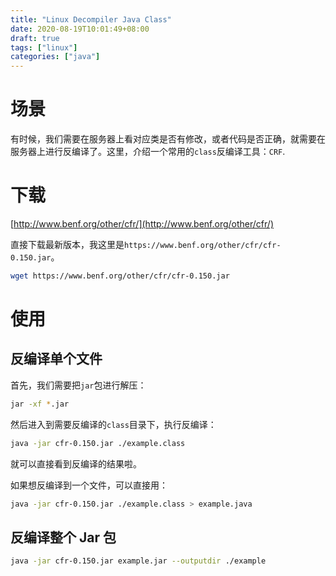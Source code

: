 ```yaml
---
title: "Linux Decompiler Java Class"
date: 2020-08-19T10:01:49+08:00
draft: true
tags: ["linux"]
categories: ["java"]
---
```


# 场景

有时候，我们需要在服务器上看对应类是否有修改，或者代码是否正确，就需要在服务器上进行反编译了。这里，介绍一个常用的``class``反编译工具：``CRF``.

# 下载

[http://www.benf.org/other/cfr/](http://www.benf.org/other/cfr/)

直接下载最新版本，我这里是``https://www.benf.org/other/cfr/cfr-0.150.jar``。

```bash
wget https://www.benf.org/other/cfr/cfr-0.150.jar
```

# 使用

## 反编译单个文件

首先，我们需要把``jar``包进行解压：

```bash
jar -xf *.jar
```

然后进入到需要反编译的``class``目录下，执行反编译：

```bash
java -jar cfr-0.150.jar ./example.class
```

就可以直接看到反编译的结果啦。

如果想反编译到一个文件，可以直接用：

```bash
java -jar cfr-0.150.jar ./example.class > example.java
```

## 反编译整个 Jar 包

```bash
java -jar cfr-0.150.jar example.jar --outputdir ./example
```

